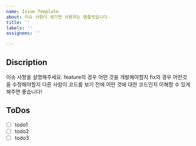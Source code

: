```yaml
---
name: Issue Template
about: 이슈 사항이 생기면 사용하는 템플릿입니다.
title: ''
labels: ''
assignees: ''

---
```


## Discription
이슈 사항을 설명해주세요.
feature의 경우 어떤 것을 개발해야할지
fix의 경우 어떤것을 수정해야할지
다른 사람이 코드를 보기 전에 어떤 것에 대한 코드인지 이해할 수 있게 해주면 좋습니다!

## ToDos

- [ ] todo1
- [ ] todo2
- [ ] todo3
